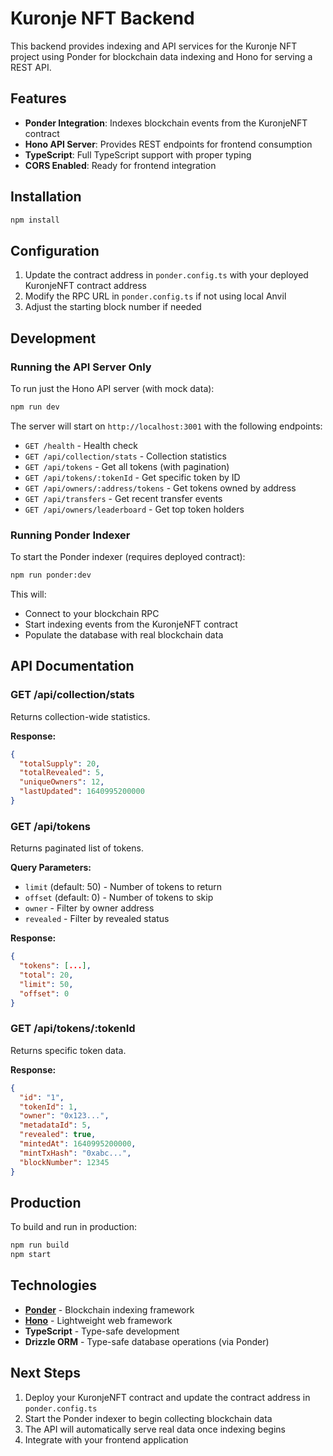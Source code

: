 # Kuronje NFT Backend

This backend provides indexing and API services for the Kuronje NFT project using Ponder for blockchain data indexing and Hono for serving a REST API.

## Features

- **Ponder Integration**: Indexes blockchain events from the KuronjeNFT contract
- **Hono API Server**: Provides REST endpoints for frontend consumption
- **TypeScript**: Full TypeScript support with proper typing
- **CORS Enabled**: Ready for frontend integration

## Installation

```bash
npm install
```

## Configuration

1. Update the contract address in `ponder.config.ts` with your deployed KuronjeNFT contract address
2. Modify the RPC URL in `ponder.config.ts` if not using local Anvil
3. Adjust the starting block number if needed

## Development

### Running the API Server Only

To run just the Hono API server (with mock data):

```bash
npm run dev
```

The server will start on `http://localhost:3001` with the following endpoints:

- `GET /health` - Health check
- `GET /api/collection/stats` - Collection statistics
- `GET /api/tokens` - Get all tokens (with pagination)
- `GET /api/tokens/:tokenId` - Get specific token by ID
- `GET /api/owners/:address/tokens` - Get tokens owned by address
- `GET /api/transfers` - Get recent transfer events
- `GET /api/owners/leaderboard` - Get top token holders

### Running Ponder Indexer

To start the Ponder indexer (requires deployed contract):

```bash
npm run ponder:dev
```

This will:

- Connect to your blockchain RPC
- Start indexing events from the KuronjeNFT contract
- Populate the database with real blockchain data

## API Documentation

### GET /api/collection/stats

Returns collection-wide statistics.

**Response:**

```json
{
  "totalSupply": 20,
  "totalRevealed": 5,
  "uniqueOwners": 12,
  "lastUpdated": 1640995200000
}
```

### GET /api/tokens

Returns paginated list of tokens.

**Query Parameters:**

- `limit` (default: 50) - Number of tokens to return
- `offset` (default: 0) - Number of tokens to skip
- `owner` - Filter by owner address
- `revealed` - Filter by revealed status

**Response:**

```json
{
  "tokens": [...],
  "total": 20,
  "limit": 50,
  "offset": 0
}
```

### GET /api/tokens/:tokenId

Returns specific token data.

**Response:**

```json
{
  "id": "1",
  "tokenId": 1,
  "owner": "0x123...",
  "metadataId": 5,
  "revealed": true,
  "mintedAt": 1640995200000,
  "mintTxHash": "0xabc...",
  "blockNumber": 12345
}
```

## Production

To build and run in production:

```bash
npm run build
npm start
```

## Technologies

- **[Ponder](https://ponder.sh/)** - Blockchain indexing framework
- **[Hono](https://hono.dev/)** - Lightweight web framework
- **TypeScript** - Type-safe development
- **Drizzle ORM** - Type-safe database operations (via Ponder)

## Next Steps

1. Deploy your KuronjeNFT contract and update the contract address in `ponder.config.ts`
2. Start the Ponder indexer to begin collecting blockchain data
3. The API will automatically serve real data once indexing begins
4. Integrate with your frontend application
